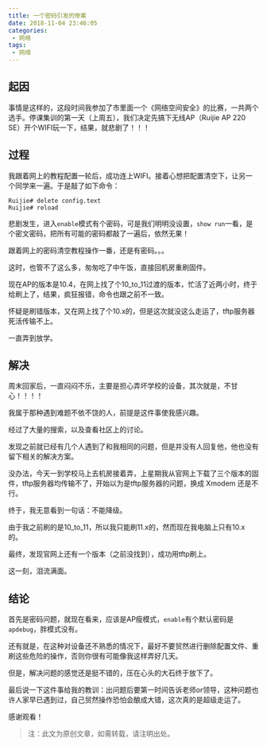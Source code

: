 ```yaml
---
title: 一个密码引发的惨案
date: 2018-11-04 23:46:05
categories:
 - 网络
tags:
 - 网络
---
```


## 起因

事情是这样的，这段时间我参加了市里面一个《网络空间安全》的比赛，一共两个选手。停课集训的第一天（上周五），我们决定先搞下无线AP（Ruijie AP 220 SE）开个WIFI玩一下，结果，就悲剧了！！！

## 过程

我跟着网上的教程配置一轮后，成功连上WIFI。接着心想把配置清空下，让另一个同学来一遍。于是敲了如下命令：

```shell
Ruijie# delete config.text
Ruijie# reload
```

悲剧发生，进入`enable`模式有个密码，可是我们明明没设置，`show run`一看，是个密文密码，把所有可能的密码都敲了一遍后，依然无果！

跟着网上的密码清空教程操作一番，还是有密码。。。

这时，也管不了这么多，匆匆吃了中午饭，直接回机房重刷固件。

现在AP的版本是10.4，在网上找了个10_to_11过渡的版本，忙活了近两小时，终于给刷上了，结果，疯狂报错，命令也跟之前不一致。

怀疑是刷错版本，又在网上找了个10.x的，但是这次就没这么走运了，tftp服务器死活传输不上。

一直弄到放学。

## 解决

周末回家后，一直闷闷不乐，主要是担心弄坏学校的设备，其次就是，不甘心！！！！

我属于那种遇到难题不依不饶的人，前提是这件事使我感兴趣。

经过了大量的搜索，以及查看社区上的讨论。

发现之前就已经有几个人遇到了和我相同的问题，但是并没有人回复他，他也没有留下相关的解决方案。

没办法，今天一到学校马上去机房接着弄，上星期我从官网上下载了三个版本的固件，tftp服务器均传输不了，开始以为是tftp服务器的问题，换成 Xmodem 还是不行。

终于，我无意看到一句话：不能降级。

由于我之前刷的是10_to_11，所以我只能刷11.x的，然而现在我电脑上只有10.x的。

最终，发现官网上还有一个版本（之前没找到），成功用tftp刷上。

这一刻，泪流满面。

## 结论

首先是密码问题，就现在看来，应该是AP瘦模式，`enable`有个默认密码是`apdebug`，胖模式没有。

还有就是，在这种对设备还不熟悉的情况下，最好不要贸然进行删除配置文件、重刷这些危险的操作，否则你很有可能像我这样弄好几天。

但是，解决问题的感觉还是挺不错的，压在心头的大石终于放下了。

最后说一下这件事给我的教训：出问题后要第一时间告诉老师or领导，这种问题也许人家早已遇到过，自己贸然操作恐怕会酿成大错，这次真的是超级走运了。

感谢观看！

> 注：此文为原创文章，如需转载，请注明出处。